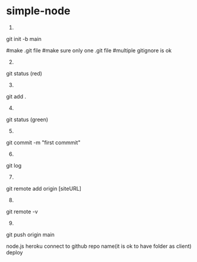 # simple-node
1)
git init -b main

#make .git file
#make sure only one .git file
#multiple gitignore is ok

2)
git status
(red)

3)
git add .

4)
git status
(green)

5)
git commit -m "first commmit"

6)
git log

7)
git remote add origin [siteURL]

8)
git remote -v

9)
git push origin main

node.js
heroku
connect to github
repo name(it is ok to have folder as client)
deploy
